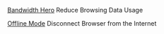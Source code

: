 
[Bandwidth Hero](https://bandwidth-hero.com/)
Reduce Browsing Data Usage

[Offline Mode](https://mybrowseraddon.com/offline-mode.html)
Disconnect Browser from the Internet
